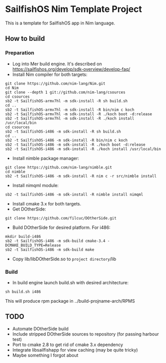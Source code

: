 # SailfishOS Nim Template Project
This is a template for SailfishOS app in Nim language.
## How to build
### Preparation
* Log into Mer build engine. It's described on https://sailfishos.org/develop/sdk-overview/develop-faq/
* Install Nim compiler for both targets:
```
git clone https://github.com/nim-lang/Nim.git
cd Nim
git clone --depth 1 git://github.com/nim-lang/csources
cd csources
sb2 -t SailfishOS-armv7hl -m sdk-install -R sh build.sh
cd ..
sb2 -t SailfishOS-armv7hl -m sdk-install -R bin/nim c koch
sb2 -t SailfishOS-armv7hl -m sdk-install -R ./koch boot -d:release
sb2 -t SailfishOS-armv7hl -m sdk-install -R ./koch install /usr/local/bin
cd csources
sb2 -t SailfishOS-i486 -m sdk-install -R sh build.sh
cd ..
sb2 -t SailfishOS-i486 -m sdk-install -R bin/nim c koch
sb2 -t SailfishOS-i486 -m sdk-install -R ./koch boot -d:release
sb2 -t SailfishOS-i486 -m sdk-install -R ./koch install /usr/local/bin
```
* Install nimble package manager:
```
git clone https://github.com/nim-lang/nimble.git
cd nimble
sb2 -t SailfishOS-i486 -m sdk-install -R nim c -r src/nimble install
```
* Install nimqml module:
```
sb2 -t SailfishOS-i486 -m sdk-install -R nimble install nimqml
```
* Install cmake 3.x for both targets.
* Get DOtherSide:
```
git clone https://github.com/filcuc/DOtherSide.git
```
* Build DOtherSide for desired platform. For i486:
```
mkdir build-i486
sb2 -t SailfishOS-i486 -m sdk-build cmake-3.4 -DCMAKE_BUILD_TYPE=Release
sb2 -t SailfishOS-i486 -m sdk-build make
```
* Copy lib/libDOtherSide.so to `project directory`/lib

### Build
* In build engine launch build.sh with desired architecture:
```
sh build.sh i486
```

This will produce rpm package in ../build-projname-arch/RPMS

## TODO
* Automate DOtherSide build
* Include stripped DOtherSide sources to repository (for passing harbour test)
* Port to cmake 2.8 to get rid of cmake 3.x dependency
* Integrate libsailfishapp for view caching (may be quite tricky)
* Maybe something I forgot about
